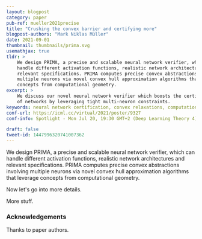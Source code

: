 ```yaml
---
layout: blogpost
category: paper
pub-ref: mueller2021precise
title: "Crushing the convex barrier and certifying more"
blogpost-authors: "Mark Niklas Müller" 
date: 2021-09-01
thumbnail: thumbnails/prima.svg
usemathjax: true
tldr: >
    We design PRIMA, a precise and scalable neural network verifier, which can
    handle different activation functions, realistic network architectures and
    relevant specifications. PRIMA computes precise convex abstractions involving
    multiple neurons via novel convex hull approximation algorithms that leverage
    concepts from computational geometry.
excerpt: >
    We discuss our novel neural network verifier which boosts the certified robustness
    of networks by leveraging tight multi-neuron constraints.
keywords: neural network certification, convex relaxations, computational geometry
conf-url: https://icml.cc/virtual/2021/poster/9327
conf-info: Spotlight - Mon Jul 20, 19:30 GMT+2 (Deep Learning Theory 4) | Poster - Tue Jul 20, 18:00 GMT+2 (Poster Session 4)

draft: false 
tweet-id: 1447996320741007362
---
```


We design PRIMA, a precise and scalable neural network verifier, which can
handle different activation functions, realistic network architectures and
relevant specifications. PRIMA computes precise convex abstractions involving
multiple neurons via novel convex hull approximation algorithms that leverage
concepts from computational geometry.

Now let's go into more details.

More stuff.

### Acknowledgements

Thanks to paper authors.
